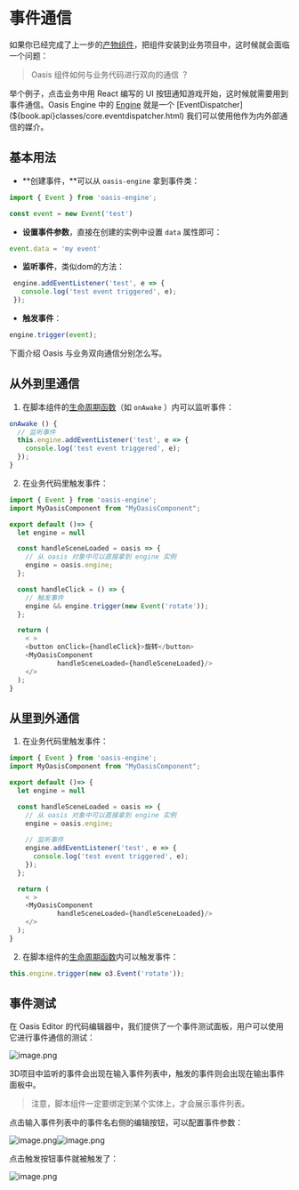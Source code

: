 # 事件通信

如果你已经完成了上一步的[产物组件](${book.editor}export-web)，把组件安装到业务项目中，这时候就会面临一个问题：

> Oasis 组件如何与业务代码进行双向的通信 ？

举个例子，点击业务中用 React 编写的 UI 按钮通知游戏开始，这时候就需要用到事件通信。Oasis Engine 中的 [Engine](${book.manual}structure/engine) 就是一个 [EventDispatcher](${book.api}classes/core.eventdispatcher.html) 我们可以使用他作为内外部通信的媒介。

## 基本用法

- **创建事件，**可以从 `oasis-engine` 拿到事件类：

```typescript
import { Event } from 'oasis-engine';

const event = new Event('test')
```

- **设置事件参数**，直接在创建的实例中设置 `data` 属性即可：

```typescript
event.data = 'my event'
```

- **监听事件**，类似dom的方法：

```typescript
 engine.addEventListener('test', e => {
   console.log('test event triggered', e);
 });
```

- **触发事件**：

```typescript
engine.trigger(event);
```

下面介绍 Oasis 与业务双向通信分别怎么写。

## 从外到里通信

1. 在脚本组件的[生命周期函数](https://yuque.antfin-inc.com/oasisgroup/oasis3d_manual/phb3mi#qh8HJ)（如 `onAwake` ）内可以监听事件：

```typescript
onAwake () {
  // 监听事件
  this.engine.addEventListener('test', e => {
    console.log('test event triggered', e);
  });
}
```

2. 在业务代码里触发事件：

```typescript
import { Event } from 'oasis-engine';
import MyOasisComponent from "MyOasisComponent";

export default ()=> {
  let engine = null

  const handleSceneLoaded = oasis => {
    // 从 oasis 对象中可以直接拿到 engine 实例
    engine = oasis.engine;
  };

  const handleClick = () => {
    // 触发事件
    engine && engine.trigger(new Event('rotate'));
  };

  return (
    < >
    <button onClick={handleClick}>旋转</button>
    <MyOasisComponent
			handleSceneLoaded={handleSceneLoaded}/>
    </>
  );
}

```


## 从里到外通信

1. 在业务代码里触发事件：

```typescript
import { Event } from 'oasis-engine';
import MyOasisComponent from "MyOasisComponent";

export default ()=> {
  let engine = null

  const handleSceneLoaded = oasis => {
    // 从 oasis 对象中可以直接拿到 engine 实例
    engine = oasis.engine;
    
    // 监听事件
    engine.addEventListener('test', e => {
      console.log('test event triggered', e);
    });
  };

  return (
    < >
    <MyOasisComponent
			handleSceneLoaded={handleSceneLoaded}/>
    </>
  );
}

```

2. 在脚本组件的[生命周期函数](${book.manual}component/script)内可以触发事件：

```typescript
this.engine.trigger(new o3.Event('rotate'));
```

## 事件测试
在 Oasis Editor 的代码编辑器中，我们提供了一个事件测试面板，用户可以使用它进行事件通信的测试：

![image.png](https://intranetproxy.alipay.com/skylark/lark/0/2020/png/18082/1599044791937-31647ce9-0a03-4c54-bbd3-d6a7093ca46b.png#align=left&display=inline&height=895&margin=%5Bobject%20Object%5D&name=image.png&originHeight=1790&originWidth=3356&size=1363512&status=done&style=none&width=1678)

3D项目中监听的事件会出现在输入事件列表中，触发的事件则会出现在输出事件面板中。

> 注意，脚本组件一定要绑定到某个实体上，才会展示事件列表。

点击输入事件列表中的事件名右侧的编辑按钮，可以配置事件参数：

![image.png](https://intranetproxy.alipay.com/skylark/lark/0/2020/png/18082/1599044901759-50f725c4-bcd4-4352-9005-af569db3df59.png#align=left&display=inline&height=435&margin=%5Bobject%20Object%5D&name=image.png&originHeight=870&originWidth=676&size=66421&status=done&style=none&width=338)![image.png](https://intranetproxy.alipay.com/skylark/lark/0/2020/png/18082/1599044979832-67e6b78f-99b2-4a86-9f9f-3b8a5219e6b5.png#align=left&display=inline&height=529&margin=%5Bobject%20Object%5D&name=image.png&originHeight=1058&originWidth=1726&size=197306&status=done&style=none&width=863)

点击触发按钮事件就被触发了：

![image.png](https://intranetproxy.alipay.com/skylark/lark/0/2020/png/18082/1599045076386-223767de-da95-464b-868f-235065d3e3a0.png#align=left&display=inline&height=446&margin=%5Bobject%20Object%5D&name=image.png&originHeight=892&originWidth=682&size=58023&status=done&style=none&width=341)

